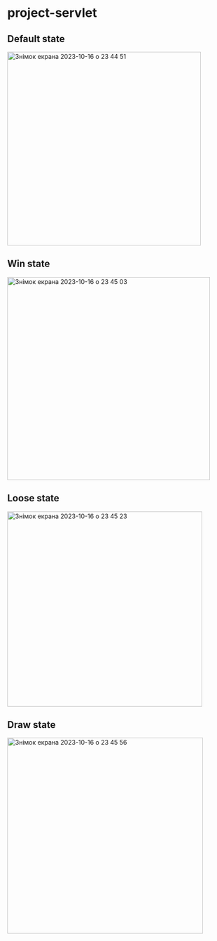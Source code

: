 # project-servlet
<h2>Default state</h2>
<img width="442" alt="Знімок екрана 2023-10-16 о 23 44 51" src="https://github.com/RomanMakarenko/project-servlet/assets/7659126/a78093ed-737d-405d-9564-20f29bb6775e">
<h2>Win state</h2>
<img width="463" alt="Знімок екрана 2023-10-16 о 23 45 03" src="https://github.com/RomanMakarenko/project-servlet/assets/7659126/54075ef9-da0b-48c1-b394-58d75f5f03db">
<h2>Loose state</h2>
<img width="445" alt="Знімок екрана 2023-10-16 о 23 45 23" src="https://github.com/RomanMakarenko/project-servlet/assets/7659126/f9d5d4c4-30e1-4539-a7d0-a43aab1707e9">
<h2>Draw state</h2>
<img width="447" alt="Знімок екрана 2023-10-16 о 23 45 56" src="https://github.com/RomanMakarenko/project-servlet/assets/7659126/e4feda7e-1c91-4e04-b778-b2d4adc404ee">
